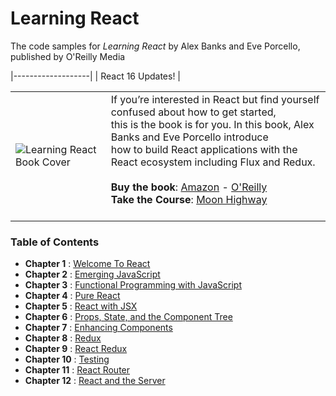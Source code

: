 Learning React
=================
The code samples for *Learning React* by Alex Banks and Eve Porcello, published by O'Reilly Media

|-------------------|
| React 16 Updates! |

|          |          |
|----------|----------|
| ![Learning React Book Cover](https://raw.githubusercontent.com/MoonHighway/learning-react/master/learning-react.jpg) |  If you’re interested in React but find yourself confused about how to get started,<br> this is the book is for you. In this book, Alex Banks and Eve Porcello introduce<br> how to build React applications with the React ecosystem including Flux and Redux.<br><br> __Buy the book__: [Amazon](https://www.amazon.com/Learning-React-Functional-Development-Flux/dp/1491954620/ref=sr_1_1?s=books&ie=UTF8&qid=1466542799&sr=1-1&keywords=learning+react) - [O'Reilly](http://shop.oreilly.com/product/0636920049579.do)<br>__Take the Course__: [Moon Highway](http://www.moonhighway.com)<br><br>  |


### Table of Contents

* __Chapter 1__ : [Welcome To React](https://github.com/MoonHighway/learning-react/tree/master/chapter-01)
* __Chapter 2__ : [Emerging JavaScript](https://github.com/MoonHighway/learning-react/tree/master/chapter-02)
* __Chapter 3__ : [Functional Programming with JavaScript](https://github.com/MoonHighway/learning-react/tree/master/chapter-03)
* __Chapter 4__ : [Pure React](https://github.com/MoonHighway/learning-react/tree/master/chapter-04)
* __Chapter 5__ : [React with JSX](https://github.com/MoonHighway/learning-react/tree/master/chapter-05)
* __Chapter 6__ : [Props, State, and the Component Tree](https://github.com/MoonHighway/learning-react/tree/master/chapter-06)
* __Chapter 7__ : [Enhancing Components](https://github.com/MoonHighway/learning-react/tree/master/chapter-07)
* __Chapter 8__ : [Redux](https://github.com/MoonHighway/learning-react/tree/master/chapter-08)
* __Chapter 9__ : [React Redux](https://github.com/MoonHighway/learning-react/tree/master/chapter-09)
* __Chapter 10__ : [Testing](https://github.com/MoonHighway/learning-react/tree/master/chapter-10)
* __Chapter 11__ : [React Router](https://github.com/MoonHighway/learning-react/tree/master/chapter-11)
* __Chapter 12__ : [React and the Server](https://github.com/MoonHighway/learning-react/tree/master/chapter-12)
